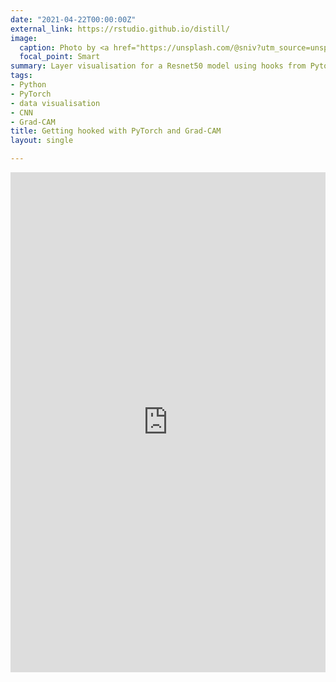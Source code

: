 ```yaml
---
date: "2021-04-22T00:00:00Z"
external_link: https://rstudio.github.io/distill/
image:
  caption: Photo by <a href="https://unsplash.com/@sniv?utm_source=unsplash&utm_medium=referral&utm_content=creditCopyText">Shirly Niv Marton</a> on <a href="https://unsplash.com/s/photos/chess?utm_source=unsplash&utm_medium=referral&utm_content=creditCopyText">Unsplash</a>
  focal_point: Smart
summary: Layer visualisation for a Resnet50 model using hooks from Pytorch and Grad-CAM.
tags:
- Python
- PyTorch
- data visualisation
- CNN
- Grad-CAM
title: Getting hooked with PyTorch and Grad-CAM
layout: single

---
```

<iframe src="https://www.kaggle.com/embed/noobiedatascientist/getting-hooked-with-pytorch-and-grad-cam?kernelSessionId=59064805" height="800" style="margin: 0 auto; width: 100%; max-width: 950px;" frameborder="0" scrolling="auto" title="Getting hooked with PyTorch and Grad-CAM"></iframe>